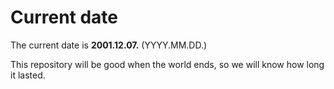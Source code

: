 # Current date

The current date is **2001.12.07.** (YYYY.MM.DD.)

This repository will be good when the world ends, so we will know how long it lasted.